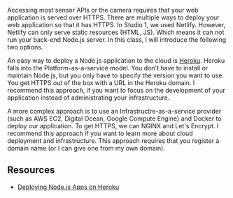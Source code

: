 Accessing most sensor APIs or the camera requires that your web application is served over HTTPS. There are multiple ways to deploy your web application so that it has HTTPS. In Studio 1, we used Netlify. However, Netlify can only serve static resources (HTML, JS). Which means it can not run your back-end Node.js server. In this class, I will introduce the following two options.

An easy way to deploy a Node.js application to the cloud is [Heroku](https://www.heroku.com/). Heroku falls into the Platform-as-a-service model. You don't have to install or maintain Node.js, but you only have to specify the version you want to use. You get HTTPS out of the box with a URL in the Heroku domain. I recommend this approach, if you want to focus on the development of your application instead of administrating your infrastructure.

A more complex approach is to use an Infrastructre-as-a-service provider (such as AWS EC2, Digital Ocean, Google Compute Engine) and Docker to deploy our application. To get HTTPS, we can NGINX and Let's Encrypt. I recommend this approach if you want to learn more about cloud deployment and infrastructure. This approach requires that you register a domain name (or I can give one from my own domain).

## Resources
* [Deploying Node.js Apps on Heroku](https://devcenter.heroku.com/articles/deploying-nodejs)